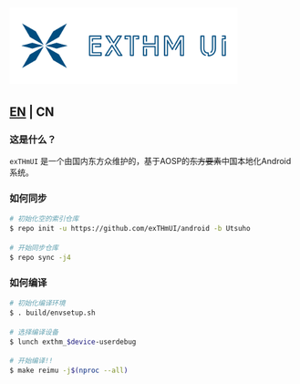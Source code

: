 # <img src="logo.png" width="400"> #

## [EN](https://github.com/exTHmUI/android) | CN ##

### 这是什么？ ###

``exTHmUI`` 是一个由国内东方众维护的，基于AOSP的~~东方要素~~中国本地化Android系统。

### 如何同步 ###

```bash
# 初始化空的索引仓库
$ repo init -u https://github.com/exTHmUI/android -b Utsuho

# 开始同步仓库
$ repo sync -j4
```

### 如何编译 ###

```bash
# 初始化编译环境
$ . build/envsetup.sh

# 选择编译设备
$ lunch exthm_$device-userdebug

# 开始编译!!
$ make reimu -j$(nproc --all)
